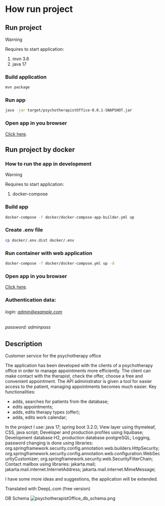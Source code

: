 # How run project

## Run project

> [!WARNING]
> Requires to start application:
> 1. mvn 3.6
> 2. java 17

### Build application
```sh
mvn package
```

### Run app
```sh
java -jar target/psychotherapistOffice-0.0.1-SNAPSHOT.jar
```

### Open app in you browser
[Click here](http://localhost:8080/).

## Run project by docker

### How to run the app in development

> [!WARNING]
> Requires to start application:
> 1. docker-compose

### Build app

```sh
docker-compose -f docker/docker-compose-app-builder.yml up
```

### Create .env file
```sh
cp docker/.env.dist docker/.env
```

### Run container with web application

```sh
docker-compose -f docker/docker-compose.yml up -d
```

### Open app in you browser
[Click here](http://localhost:8080/).

### Authentication data:
###### login: admin@example.com
###### password: adminpass

## Description
Customer service for the psychotherapy office

The application has been developed with the clients of a psychotherapy office in order to manage appointments more efficiently.
The client can make contact with the therapist,
check the offer, choose a free and convenient appointment.
The API administrator is given a tool for easier access to the patient,
managing appointments becomes much easier.
Key functionalities:
- adds, searches for patients from the database;
- edits appointments;
- adds, edits therapy types (offer);
- adds, edits work calendar;


In the project I use:
java 17;
spring boot 3.2.0;
View layer using thymeleaf, CSS, java script;
Developer and production profiles using liquibase;
Development database H2, production database postgreSQL;
Logging, password changing is done using libraries:
org.springframework.security.config.annotation.web.builders.HttpSecurity;
org.springframework.security.config.annotation.web.configuration.WebSecurityCustomizer;
org.springframework.security.web.SecurityFilterChain;
Contact mailbox using libraries:
jakarta.mail;
jakarta.mail.internet.InternetAddress;
jakarta.mail.internet.MimeMessage;

I have some more ideas and suggestions, the application will be extended.

Translated with DeepL.com (free version)

DB Schema
![psychotherapistOffice_db_schema.png](src%2402Fmain%2Fresources%2Fstatic%2Fimages%2FpsychotherapistOffice_db_schema.png)